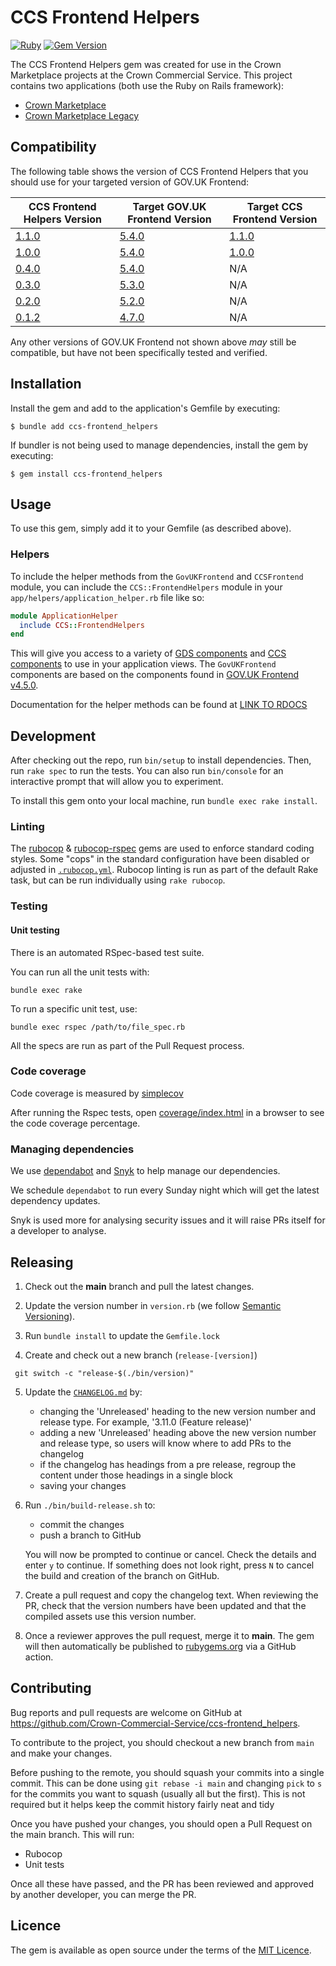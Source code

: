 # CCS Frontend Helpers

[![Ruby](https://github.com/Crown-Commercial-Service/ccs-frontend_helpers/actions/workflows/release.yml/badge.svg)](https://github.com/Crown-Commercial-Service/ccs-frontend_helpers/actions/workflows/release.yml)
[![Gem Version](https://badge.fury.io/rb/ccs-frontend_helpers.svg)](https://badge.fury.io/rb/ccs-frontend_helpers)

The CCS Frontend Helpers gem was created for use in the Crown Marketplace projects at the Crown Commercial Service.
This project contains two applications (both use the Ruby on Rails framework):
- [Crown Marketplace](https://github.com/Crown-Commercial-Service/crown-marketplace)
- [Crown Marketplace Legacy](https://github.com/Crown-Commercial-Service/crown-marketplace-legacy)

## Compatibility

The following table shows the version of CCS Frontend Helpers that you should use for your targeted version of GOV.UK Frontend:

| CCS Frontend Helpers Version  | Target GOV.UK Frontend Version | Target CCS Frontend Version |
| ----------------------------- | ------------------------------ | --------------------------- |
| [1.1.0](https://github.com/Crown-Commercial-Service/ccs-frontend_helpers/releases/tag/v1.1.0) | [5.4.0](https://github.com/alphagov/govuk-frontend/releases/tag/v5.4.0) | [1.1.0](https://github.com/Crown-Commercial-Service/ccs-frontend-project/releases/tag/v1.1.0) |
| [1.0.0](https://github.com/Crown-Commercial-Service/ccs-frontend_helpers/releases/tag/v1.0.0) | [5.4.0](https://github.com/alphagov/govuk-frontend/releases/tag/v5.4.0) | [1.0.0](https://github.com/Crown-Commercial-Service/ccs-frontend-project/releases/tag/v1.0.0) |
| [0.4.0](https://github.com/Crown-Commercial-Service/ccs-frontend_helpers/releases/tag/v0.4.0) | [5.4.0](https://github.com/alphagov/govuk-frontend/releases/tag/v5.4.0) | N/A |
| [0.3.0](https://github.com/Crown-Commercial-Service/ccs-frontend_helpers/releases/tag/v0.3.0) | [5.3.0](https://github.com/alphagov/govuk-frontend/releases/tag/v5.3.0) | N/A |
| [0.2.0](https://github.com/Crown-Commercial-Service/ccs-frontend_helpers/releases/tag/v0.2.0) | [5.2.0](https://github.com/alphagov/govuk-frontend/releases/tag/v5.2.0) | N/A |
| [0.1.2](https://github.com/Crown-Commercial-Service/ccs-frontend_helpers/releases/tag/v0.1.2) | [4.7.0](https://github.com/alphagov/govuk-frontend/releases/tag/v4.7.0) | N/A |

Any other versions of GOV.UK Frontend not shown above _may_ still be compatible, but have not been specifically tested and verified.

## Installation

Install the gem and add to the application's Gemfile by executing:

    $ bundle add ccs-frontend_helpers

If bundler is not being used to manage dependencies, install the gem by executing:

    $ gem install ccs-frontend_helpers

## Usage

To use this gem, simply add it to your Gemfile (as described above).

### Helpers

To include the helper methods from the `GovUKFrontend` and `CCSFrontend` module, you can include the `CCS::FrontendHelpers` module in your `app/helpers/application_helper.rb` file like so:

```ruby
module ApplicationHelper
  include CCS::FrontendHelpers
end 
```

This will give you access to a variety of [GDS components](https://design-system.service.gov.uk/components) and [CCS components](https://github.com/Crown-Commercial-Service/ts-ccs-frontend) to use in your application views.
The `GovUKFrontend` components are based on the components found in [GOV.UK Frontend v4.5.0](https://github.com/alphagov/govuk-frontend/releases/tag/v4.5.0).

Documentation for the helper methods can be found at [LINK TO RDOCS](#)

## Development

After checking out the repo, run `bin/setup` to install dependencies. Then, run `rake spec` to run the tests. You can also run `bin/console` for an interactive prompt that will allow you to experiment.

To install this gem onto your local machine, run `bundle exec rake install`.

### Linting

The [rubocop](https://github.com/rubocop-hq/rubocop) & [rubocop-rspec](https://github.com/rubocop-hq/rubocop-rspec) gems are used to enforce standard coding styles.
Some "cops" in the standard configuration have been disabled or adjusted in [`.rubocop.yml`](https://github.com/Crown-Commercial-Service/crown-marketplace-legacy/blob/master/.rubocop.yml).
Rubocop linting is run as part of the default Rake task, but can be run individually using `rake rubocop`.

### Testing

#### Unit testing
There is an automated RSpec-based test suite.

You can run all the unit tests with:
```shell
bundle exec rake
```

To run a specific unit test, use:
```shell
bundle exec rspec /path/to/file_spec.rb
```

All the specs are run as part of the Pull Request process.

### Code coverage

Code coverage is measured by [simplecov](https://github.com/simplecov-ruby/simplecov)

After running the Rspec tests, open [coverage/index.html](coverage/index.html) in a browser to see the code coverage percentage.

### Managing dependencies
 
We use [dependabot](https://github.com/dependabot) and [Snyk](https://app.snyk.io/org/ccs-wattsa) to help manage our dependencies.

We schedule `dependabot` to run every Sunday night which will get the latest dependency updates.
 
Snyk is used more for analysing security issues and it will raise PRs itself for a developer to analyse.

## Releasing

1. Check out the **main** branch and pull the latest changes.

2. Update the version number in `version.rb` (we follow [Semantic Versioning](https://semver.org/)).

3. Run `bundle install` to update the `Gemfile.lock`

4. Create and check out a new branch (`release-[version]`)

  ```shell
   git switch -c "release-$(./bin/version)"
   ```

5. Update the [`CHANGELOG.md`](/CHANGELOG.md) by:

   - changing the 'Unreleased' heading to the new version number and release type. For example, '3.11.0 (Feature release)'
   - adding a new 'Unreleased' heading above the new version number and release type, so users will know where to add PRs to the changelog
   - if the changelog has headings from a pre release, regroup the content under those headings in a single block
   - saving your changes

6. Run `./bin/build-release.sh` to:

   - commit the changes
   - push a branch to GitHub

   You will now be prompted to continue or cancel. Check the details and enter `y` to continue. If something does not look right, press `N` to cancel the build and creation of the branch on GitHub.

7. Create a pull request and copy the changelog text.
   When reviewing the PR, check that the version numbers have been updated and that the compiled assets use this version number.

8. Once a reviewer approves the pull request, merge it to **main**. The gem will then automatically be published to [rubygems.org](https://rubygems.org) via a GitHub action.

## Contributing

Bug reports and pull requests are welcome on GitHub at https://github.com/Crown-Commercial-Service/ccs-frontend_helpers.

To contribute to the project, you should checkout a new branch from `main` and make your changes.

Before pushing to the remote, you should squash your commits into a single commit.
This can be done using `git rebase -i main` and changing `pick` to `s` for the commits you want to squash (usually all but the first).
This is not required but it helps keep the commit history fairly neat and tidy

Once you have pushed your changes, you should open a Pull Request on the main branch.
This will run:
- Rubocop
- Unit tests

Once all these have passed, and the PR has been reviewed and approved by another developer, you can merge the PR.

## Licence

The gem is available as open source under the terms of the [MIT Licence](https://opensource.org/licenses/MIT).
